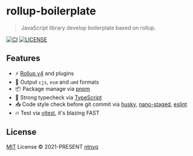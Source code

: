 # rollup-boilerplate

> JavaScript library develop boilerplate based on rollup.

[![CI](https://github.com/ntnyq/rollup-boilerplate/workflows/CI/badge.svg)](https://github.com/ntnyq/rollup-boilerplate/actions)
[![LICENSE](https://img.shields.io/github/license/ntnyq/rollup-boilerplate.svg)](https://github.com/ntnyq/rollup-boilerplate/blob/main/LICENSE)

## Features

- ⚡️ [Rollup v4](https://rollupjs.org) and plugins
- 🦔 Output `cjs`, `esm` and `umd` formats
- 📦 Package manage via [pnpm](https://pnpm.io)
- 🦾 Strong typecheck via [TypeScript](https://www.typescriptlang.org)
- 📥 Code style check before git commit via [husky](https://typicode.github.io/husky), [nano-staged](https://github.com/usmanyunusov/nano-staged), [eslint](https://eslint.org)
- 🔥 Test via [vitest](https://vitest.dev/), it's blazing FAST

## License

[MIT](./LICENSE) License © 2021-PRESENT [ntnyq](https://github.com/ntnyq)
